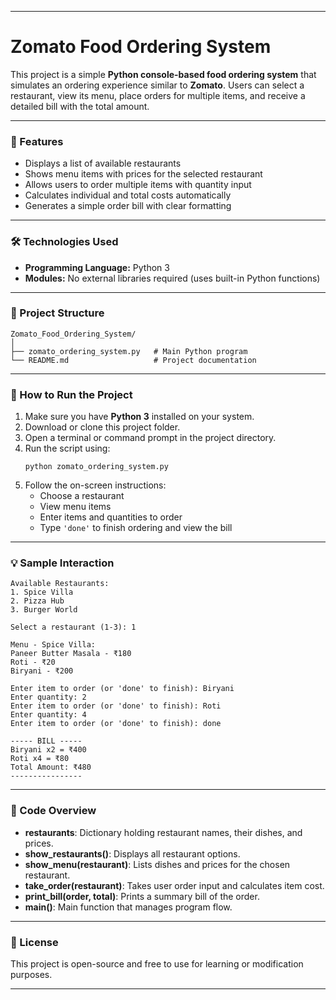 
***

# Zomato Food Ordering System

This project is a simple **Python console-based food ordering system** that simulates an ordering experience similar to **Zomato**. Users can select a restaurant, view its menu, place orders for multiple items, and receive a detailed bill with the total amount.

***

### 📘 Features

- Displays a list of available restaurants  
- Shows menu items with prices for the selected restaurant  
- Allows users to order multiple items with quantity input  
- Calculates individual and total costs automatically  
- Generates a simple order bill with clear formatting  

***

### 🛠️ Technologies Used

- **Programming Language:** Python 3  
- **Modules:** No external libraries required (uses built-in Python functions)

***

### 📂 Project Structure

```
Zomato_Food_Ordering_System/
│
├── zomato_ordering_system.py   # Main Python program
└── README.md                   # Project documentation
```

***

### 🚀 How to Run the Project

1. Make sure you have **Python 3** installed on your system.  
2. Download or clone this project folder.  
3. Open a terminal or command prompt in the project directory.  
4. Run the script using:  
   ```
   python zomato_ordering_system.py
   ```
5. Follow the on-screen instructions:
   - Choose a restaurant  
   - View menu items  
   - Enter items and quantities to order  
   - Type `'done'` to finish ordering and view the bill  

***

### 💡 Sample Interaction

```
Available Restaurants:
1. Spice Villa
2. Pizza Hub
3. Burger World

Select a restaurant (1-3): 1

Menu - Spice Villa:
Paneer Butter Masala - ₹180
Roti - ₹20
Biryani - ₹200

Enter item to order (or 'done' to finish): Biryani
Enter quantity: 2
Enter item to order (or 'done' to finish): Roti
Enter quantity: 4
Enter item to order (or 'done' to finish): done

----- BILL -----
Biryani x2 = ₹400
Roti x4 = ₹80
Total Amount: ₹480
----------------
```

***

### 🧩 Code Overview

- **restaurants**: Dictionary holding restaurant names, their dishes, and prices.  
- **show_restaurants()**: Displays all restaurant options.  
- **show_menu(restaurant)**: Lists dishes and prices for the chosen restaurant.  
- **take_order(restaurant)**: Takes user order input and calculates item cost.  
- **print_bill(order, total)**: Prints a summary bill of the order.  
- **main()**: Main function that manages program flow.

***

### 📜 License

This project is open-source and free to use for learning or modification purposes.  

***
